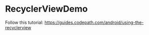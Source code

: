 RecyclerViewDemo
================

Follow this tutorial: https://guides.codepath.com/android/using-the-recyclerview
